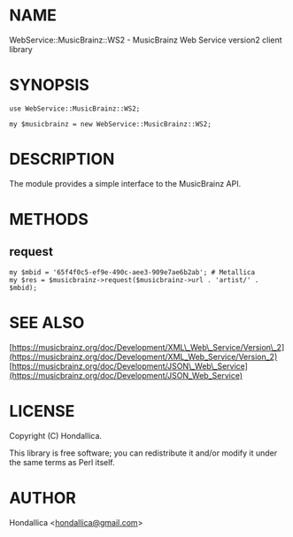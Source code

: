 # NAME

WebService::MusicBrainz::WS2 - MusicBrainz Web Service version2 client library

# SYNOPSIS

    use WebService::MusicBrainz::WS2;

    my $musicbrainz = new WebService::MusicBrainz::WS2;

# DESCRIPTION

The module provides a simple interface to the MusicBrainz API.

# METHODS

## request

    my $mbid = '65f4f0c5-ef9e-490c-aee3-909e7ae6b2ab'; # Metallica
    my $res = $musicbrainz->request($musicbrainz->url . 'artist/' . $mbid);

# SEE ALSO

[https://musicbrainz.org/doc/Development/XML\_Web\_Service/Version\_2](https://musicbrainz.org/doc/Development/XML_Web_Service/Version_2)
[https://musicbrainz.org/doc/Development/JSON\_Web\_Service](https://musicbrainz.org/doc/Development/JSON_Web_Service)

# LICENSE

Copyright (C) Hondallica.

This library is free software; you can redistribute it and/or modify
it under the same terms as Perl itself.

# AUTHOR

Hondallica &lt;hondallica@gmail.com>
